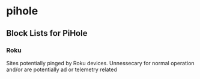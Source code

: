 # pihole
## Block Lists for PiHole

### Roku
Sites potentially pinged by Roku devices. Unnessecary for normal operation and/or are potentially ad or telemetry related
